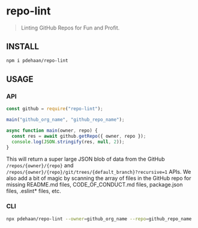 # repo-lint

> Linting GitHub Repos for Fun and Profit.

## INSTALL

```sh
npm i pdehaan/repo-lint
```

## USAGE

### API

```js
const github = require("repo-lint");

main("github_org_name", "github_repo_name");

async function main(owner, repo) {
  const res = await github.getRepo({ owner, repo });
  console.log(JSON.stringify(res, null, 2));
}
```

This will return a super large JSON blob of data from the GitHub `/repos/{owner}/{repo}` and `/repos/{owner}/{repo}/git/trees/{default_branch}?recursive=1` APIs.
We also add a bit of magic by scanning the array of files in the GitHub repo for missing README.md files, CODE_OF_CONDUCT.md files, package.json files, .eslint\* files, etc.


### CLI

```sh
npx pdehaan/repo-lint --owner=github_org_name --repo=github_repo_name
```
